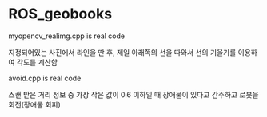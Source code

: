 # ROS_geobooks

myopencv_realimg.cpp is real code

지정되어있는 사진에서 라인을 딴 후,
제일 아래쪽의 선을 따와서 선의 기울기를 이용하여
각도를 계산함

avoid.cpp is real code

스캔 받은 거리 정보 중 가장 작은 값이 0.6 이하일 때 장애물이 있다고 간주하고 로봇을 회전(장애물 회피)
